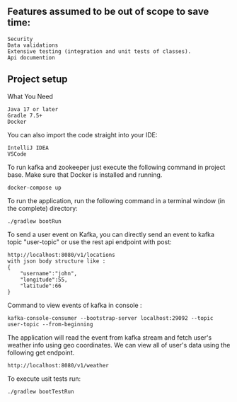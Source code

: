 ## Features assumed to be out of scope to save time:
```
Security
Data validations
Extensive testing (integration and unit tests of classes).
Api documention
```

## Project setup

What You Need
```
Java 17 or later
Gradle 7.5+ 
Docker
```
You can also import the code straight into your IDE:
```
IntelliJ IDEA
VSCode
```

To run kafka and zookeeper just execute the following command in project base. Make sure that Docker is installed and running.
```
docker-compose up
```

To run the application, run the following command in a terminal window (in the complete) directory:
```
./gradlew bootRun
```

To send a user event on Kafka, you can directly send an event to kafka topic "user-topic" or use the rest api endpoint with post:
```
http://localhost:8080/v1/locations
with json body structure like :
{
	"username":"john",
	"longitude":55,
	"latitude":66
}
```

Command to view events of kafka in console :
```
kafka-console-consumer --bootstrap-server localhost:29092 --topic user-topic --from-beginning
```

The application will read the event from kafka stream and fetch user's weather info using geo coordinates.
We can view all of user's data using the following get endpoint.
```
http://localhost:8080/v1/weather
```

To execute usit tests run:
```
./gradlew bootTestRun
```
